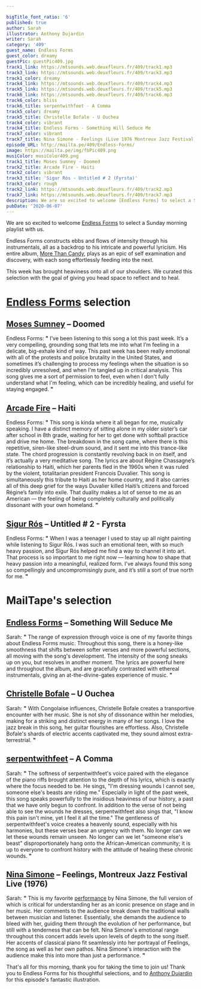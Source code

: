 ```yaml
---

bigTitle_font_ratio: '6'
published: true
author: Sarah
illustrator: Anthony Dujardin
writer: Sarah
category: '409'
guest_name: Endless Forms
guest_color: dreamy
guestPic: guestPic409.jpg
track1_link: https://mtsounds.web.deuxfleurs.fr/409/track1.mp3
track3_link: https://mtsounds.web.deuxfleurs.fr/409/track3.mp3
track1_color: dreamy
track4_link: https://mtsounds.web.deuxfleurs.fr/409/track4.mp3
track5_link: https://mtsounds.web.deuxfleurs.fr/409/track5.mp3
track6_link: https://mtsounds.web.deuxfleurs.fr/409/track6.mp3
track6_color: bliss
track6_title: serpentwithfeet - A Comma
track5_color: dreamy
track5_title: Christelle Bofale - U Ouchea
track4_color: vibrant
track4_title: Endless Forms - Something Will Seduce Me
track7_color: vibrant
track7_title: Nina Simone - Feelings (Live 1976 Montreux Jazz Festival)
episode_URL: http://mailta.pe/409/Endless-Forms/
image: https://mailta.pe/img/fbPic409.png
musiColor: musiColor409.png
track1_title: Moses Sumney - Doomed
track2_title: Arcade Fire - Haiti
track2_color: vibrant
track3_title: 'Sigur Rós - Untitled # 2 (Fyrsta)'
track3_color: rough
track2_link: https://mtsounds.web.deuxfleurs.fr/409/track2.mp3
track7_link: https://mtsounds.web.deuxfleurs.fr/409/track7.mp3
description: We are so excited to welcome [Endless Forms] to select a Sunday morning playlist with us. Endless Forms constructs ebbs and flows of intensity through his instrumentals, all as a backdrop to his intricate and powerful lyricism. His entire album, More Than Candy, plays as an epic of self examination and discovery, with each song effortlessly feeding into the next. This week has brought heaviness onto all of our shoulders. We curated this selection with the goal of giving you head space to reflect and also to heal.
pubDate: '2020-06-07'
---
```

We are so excited to welcome [Endless Forms](https://soundcloud.com/endlessforms) to select a Sunday morning playlist with us. 

Endless Forms constructs ebbs and flows of intensity through his instrumentals, all as a backdrop to his intricate and powerful lyricism. His entire album, [More Than Candy](https://soundcloud.com/endlessforms/sets/more-than-candy), plays as an epic of self examination and discovery, with each song effortlessly feeding into the next. 
  
This week has brought heaviness onto all of our shoulders. We curated this selection with the goal of giving you head space to reflect and to heal. 



# [Endless Forms](https://endless-forms.bandcamp.com/) selection

## [Moses Sumney](https://mosessumney.bandcamp.com/) – Doomed
Endless Forms: **"** I’ve been listening to this song a lot this past week. It’s a very compelling, grounding song that lets me into what I’m feeling in a delicate, big-exhale kind of way. This past week has been really emotional with all of the protests and police brutality in the United States, and sometimes it’s challenging to process my feelings when the situation is so incredibly unresolved, and when I'm tangled up in critical analysis. This song gives me a sort of permission to feel, even when I don't fully understand what I'm feeling, which can be incredibly healing, and useful for staying engaged. **"** 

## [Arcade Fire](https://www.arcadefire.com/) – Haiti
Endless Forms: **"** This song is kinda where it all began for me, musically speaking. I have a distinct memory of sitting alone in my older sister’s car after school in 8th grade, waiting for her to get done with softball practice and drive me home. The breakdown in the song came, where there is this repetitive, siren-like steel-drum sound, and it sent me into this trance-like state. The chord progression is constantly revolving back in on itself, and it’s actually a very meditative song. The lyrics are about Régine Chassagne’s relationship to Haiti, which her parents fled in the 1960s when it was ruled by the violent, totalitarian president Francois Duvalier. This song is simultaneously this tribute to Haiti as her home country, and it also carries all of this deep grief for the ways Duvalier killed Haiti’s citizens and forced Régine’s family into exile. That duality makes a lot of sense to me as an American — the feeling of being completely culturally and politically dissonant with your own homeland. **"** 

## [Sigur Rós](https://sigurros.bandcamp.com/) – Untitled # 2 - Fyrsta
Endless Forms: **"** When I was a teenager I used to stay up all night painting while listening to Sigur Rós. I was such an emotional teen, with so much heavy passion, and Sigur Rós helped me find a way to channel it into art. That process is so important to me right now — learning how to shape that heavy passion into a meaningful, realized form. I've always found this song so compellingly and uncompromisingly pure, and it’s still a sort of true north for me. **"** 


# MailTape's selection

## [Endless Forms](https://endless-forms.bandcamp.com/) – Something Will Seduce Me
Sarah: **"** The range of expression through voice is one of my favorite things about Endless Forms music. Throughout this song, there is a honey-like smoothness that shifts between softer verses and more powerful sections, all moving with the song's development. The intensity of the song sneaks up on you, but resolves in another moment. The lyrics are powerful here and throughout the album, and are gracefully contrasted with ethereal instrumentals, giving an at-the-divine-gates experience of music. **"** 

## [Christelle Bofale](https://christellebofale.bandcamp.com/) – U Ouchea
Sarah: **"** With Congolaise influences, Christelle Bofale creates a transportive encounter with her music. She is not shy of dissonance within her melodies, making for a striking and distinct energy in many of her songs. I  love the jazz break in this song, her guitar flourishes are effortless. Also, Christelle Bofale's shards of electric accents captivated me, they sound almost extra-terrestrial. **"** 

## [serpentwithfeet](https://serpentwithfeet.bandcamp.com/) – A Comma
Sarah: **"** The softness of serpentwithfeet's voice paired with the elegance of the piano riffs brought attention to the depth of his lyrics, which is exactly where the focus needed to be. He sings, "I'm dressing wounds I cannot see, someone else's beasts are riding me." Especially in light of the past week, this song speaks powerfully to the  insidious heaviness of our history, a past that we have only begun to confront. In addition to the verse of not being able to see the wounds he dresses, serpentwithfeet also sings that, "I know this pain isn't mine, yet I feel it all the time." The gentleness of serpentwithfeet's voice creates a heavenly sound, especially with his harmonies, but these verses bear an urgency with them. No longer can we let these wounds remain unseen. No longer can we let "someone else's beast" disproportionately hang onto the African-American community; it is up to everyone to confront history with the attitude of healing these chronic wounds. **"** 

## [Nina Simone](https://www.ninasimone.com/) – Feelings, Montreux Jazz Festival Live (1976)
Sarah: **"** This is my favorite [performance](https://www.youtube.com/watch?v=mH5ZE3N8cxU) by Nina Simone, the full version of which is critical for understanding her as an iconic presence on stage and in her music. Her comments to the audience break down the traditional walls between musician and listener. Essentially, she demands the audience to bleed with her, guiding them through the evolution of her performance, but still with a  tenderness that can be felt. Nina Simone's emotional range throughout this concert adds levels upon levels of depth to the song itself. Her accents of classical piano fit seamlessly into her portrayal of Feelings, the song as well as her own pathos. Nina Simone's interaction with the audience make this into more than just a performance. **"** 


That's all for this morning, thank you for taking the time to join us! Thank you to Endless Forms for his thoughtful selections, and to [Anthony Dujardin](http://www.anthonydujardin.com/illustrations/) for this episode's fantastic illustration.
